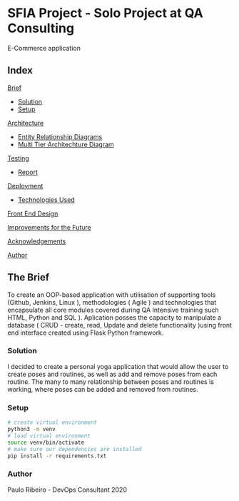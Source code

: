 # SFIA Project - Solo Project at QA Consulting

E-Commerce application

## Index
[Brief](#brief)
   * [Solution](#solution)
   * [Setup](#setup)
   
[Architecture](#architecture)
   * [Entity Relationship Diagrams](#erd)
   * [Multi Tier Architechture Diagram](#mla)
	
[Testing](#testing)
   * [Report](#report)
     
[Deployment](#depl)
   * [Technologies Used](#tech)
     
[Front End Design](#FE)

[Improvements for the Future](#improve)

[Acknowledgements](#ack)

[Author](#auth)

<a name="brief"></a>
## The Brief

To create an OOP-based application with utilisation of supporting tools (Github, Jenkins, Linux ), methodologies ( Agile ) and technologies that encapsulate all core modules covered during QA Intensive training such HTML, Python and SQL ).
Aplication posses the capacity to manipulate a database ( CRUD - create, read, Update and delete functionality )using front end interface created using Flask Python framework.

<a name="solution"></a>
### Solution



I decided to create a personal yoga application that would allow the user to create poses and routines, as well as add and remove poses from each routine.
The many to many relationship between poses and routines is working, where poses can be added and removed from routines.

<a name="setup"></a>
### Setup
```bash
# create virtual environment
python3 -m venv
# load virtual environment
source venv/bin/activate
# make sure our dependencies are installed
pip install -r requirements.txt
```

<a name="auth"></a>
### Author
Paulo Ribeiro - DevOps Consultant
2020
